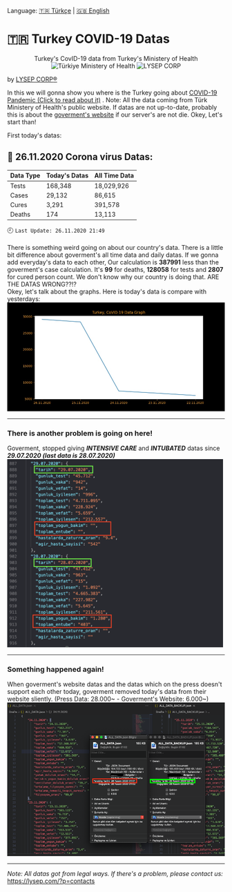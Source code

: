 Language:  [:tr: Türkçe](https://github.com/lysep-corp/COVID-19/blob/master/README_TR.md) | [:uk: English](https://github.com/lysep-corp/COVID-19/blob/master/README.md)
# :tr: **Turkey COVID-19 Datas** 
<p align="center">
Turkey's CovID-19 data from Turkey's Ministery of Health  <br>
  <img src="https://dosyamerkez.saglik.gov.tr/2020webfiles/logolar/logo.svg" width="100" title="Türkiye Ministery of Health">   <img src="https://avatars1.githubusercontent.com/u/49002083?s=100" width="100" title="LYSEP CORP">
</p>

by [LYSEP CORP:registered:](https://lysep.com)

In this we will gonna show you where is the Turkey going about [COVID-19 Pandemic (Click to read about it)](https://g.co/kgs/EJjcys) .
Note: All the data coming from Türk Ministery of Health's public website. If datas are not up-to-date, probably this is about the [goverment's website](https://covid19.saglik.gov.tr) if our server's are not die. Okey, Let's start than!

First today's datas:
## :calendar: 26.11.2020 Corona virus Datas:
| Data Type         | Today's Datas      | All Time Data      |
| :---              |    :----           |     :---           |
| Tests             | 168,348    | 18,029,926    |
| Cases             | 29,132    | 86,615    |
| Cures             | 3,291| 391,578|
| Deaths            | 174   | 13,113|

:clock9: `Last Update: 26.11.2020 21:49`
\
\
There is something weird going on about our country's data. There is a little bit difference about goverment's all time data and daily datas. If we gonna add everyday's data to each other, Our calculation is **387991** less than the goverment's case calculation. It's **99** for deaths, **128058** for tests and **2807** for cured person count. We don't know why our country is doing that. ARE THE DATAS WRONG??!?\
Okey, let's talk about the graphs. Here is today's data is compare with yesterdays:\
![YESTERDAY_COMP_TODAY_EN](https://github.com/lysep-corp/COVID-19/blob/master/Graphs/YESTERDAY_COMP_TODAY_EN.jpeg?raw=true)

---
### There is another problem is going on here!
Goverment, stopped giving **_INTENSIVE CARE_** and **_INTUBATED_** datas since  **_29.07.2020 (last data is 28.07.2020)_**\
<img src="https://github.com/lysep-corp/COVID-19/blob/master/Images/StoppedData.png?raw=true" width="500">

---
### Something happened again!
When goverment's website datas and the datas which on the press doesn't support each other today, goverment removed today's data from their website sliently. (Press Data: 28.000~ - Goverment's Website: 6.000~)\
<img src="https://github.com/lysep-corp/COVID-19/blob/master/Images/RemovedData.png?raw=true" width="700">

---

_Note: All datas got from legal ways. If there's a problem, please contact us:_ \
https://lysep.com/?p=contacts